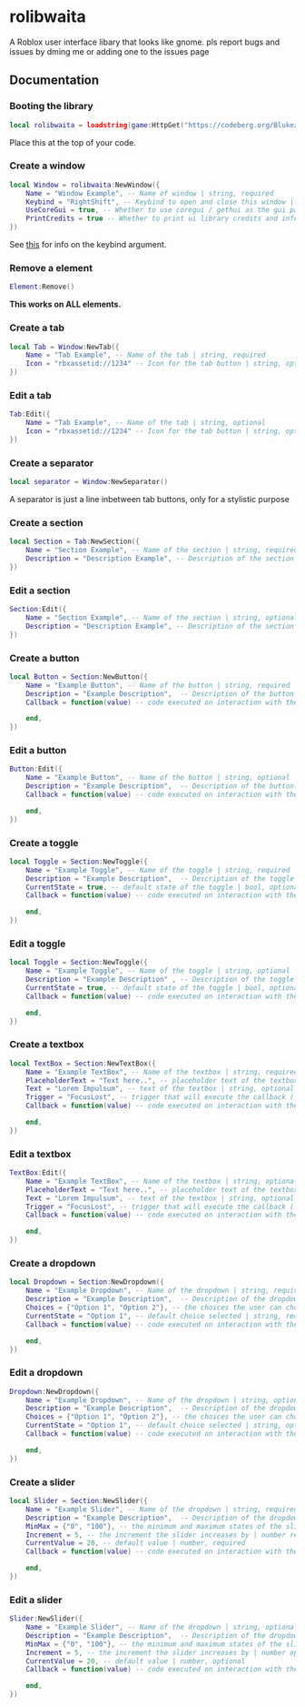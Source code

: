 # rolibwaita

A Roblox user interface libary that looks like gnome.
pls report bugs and issues by dming me or adding one to the issues page

## Documentation

### Booting the library

```lua
local rolibwaita = loadstring(game:HttpGet("https://codeberg.org/Blukez/rolibwaita/raw/branch/master/Source.lua"))()
```

Place this at the top of your code.

### Create a window

```lua
local Window = rolibwaita:NewWindow({
    Name = "Window Example", -- Name of window | string, required
    Keybind = "RightShift", -- Keybind to open and close this window | string, required
    UseCoreGui = true, -- Whether to use coregui / gethui as the gui parent | bool, optional
    PrintCredits = true -- Whether to print ui library credits and info in the console | bool, optional
})
```

See [this](https://create.roblox.com/docs/reference/engine/enums/KeyCode) for info on the keybind argument.

### Remove a element

```lua
Element:Remove()
```

**This works on ALL elements.**

### Create a tab

```lua
local Tab = Window:NewTab({
    Name = "Tab Example", -- Name of the tab | string, required
    Icon = "rbxassetid://1234" -- Icon for the tab button | string, optional
})
```

### Edit a tab

```lua
Tab:Edit({
    Name = "Tab Example", -- Name of the tab | string, optional
    Icon = "rbxassetid://1234" -- Icon for the tab button | string, optional
})
```

### Create a separator

```lua
local separator = Window:NewSeparator()
```

A separator is just a line inbetween tab buttons, only for a stylistic purpose

### Create a section

```lua
local Section = Tab:NewSection({
    Name = "Section Example", -- Name of the section | string, required
    Description = "Description Example", -- Description of the section | string, optional 
})
```

### Edit a section

```lua
Section:Edit({
    Name = "Section Example", -- Name of the section | string, optional
    Description = "Description Example", -- Description of the section | string, optional 
})
```

### Create a button

```lua
local Button = Section:NewButton({
    Name = "Example Button", -- Name of the button | string, required
    Description = "Example Description",  -- Description of the button | string, optional 
    Callback = function(value) -- code executed on interaction with the element | function,  optional

    end,
})
```

### Edit a button

```lua
Button:Edit({
    Name = "Example Button", -- Name of the button | string, optional
    Description = "Example Description",  -- Description of the button | string, optional 
    Callback = function(value) -- code executed on interaction with the element | function,  optional

    end,
})
```

### Create a toggle

```lua
local Toggle = Section:NewToggle({
    Name = "Example Toggle", -- Name of the toggle | string, required
    Description = "Example Description",  -- Description of the toggle | string, optional 
    CurrentState = true, -- default state of the toggle | bool, optional
    Callback = function(value) -- code executed on interaction with the element | function,  optional

    end,
})
```

### Edit a toggle

```lua
local Toggle = Section:NewToggle({
    Name = "Example Toggle", -- Name of the toggle | string, optional
    Description = "Example Description" , -- Description of the toggle | string, optional 
    CurrentState = true, -- default state of the toggle | bool, optional
    Callback = function(value) -- code executed on interaction with the element | function,  optional

    end,
})
```

### Create a textbox

```lua
local TextBox = Section:NewTextBox({
    Name = "Example TextBox", -- Name of the textbox | string, required
    PlaceholderText = "Text here..", -- placeholder text of the textbox | string, optional
    Text = "Lorem Impulsum", -- text of the textbox | string, optional
    Trigger = "FocusLost", -- trigger that will execute the callback ( FocusLost or TextChanged ) | string, optional
    Callback = function(value) -- code executed on interaction with the element | function,  optional

    end,
})
```

### Edit a textbox

```lua
TextBox:Edit({
    Name = "Example TextBox", -- Name of the textbox | string, optional
    PlaceholderText = "Text here..", -- placeholder text of the textbox | string, optional
    Text = "Lorem Impulsum", -- text of the textbox | string, optional
    Trigger = "FocusLost", -- trigger that will execute the callback ( FocusLost or TextChanged ) | string, optional
    Callback = function(value) -- code executed on interaction with the element | function,  optional

    end,
})
```

### Create a dropdown

```lua
local Dropdown = Section:NewDropdown({
    Name = "Example Dropdown", -- Name of the dropdown | string, required
    Description = "Example Description",  -- Description of the dropdown | string, optional 
    Choices = {"Option 1", "Option 2"}, -- the choices the user can choose from | table, required
    CurrentState = "Option 1", -- default choice selected | string, required
    Callback = function(value) -- code executed on interaction with the element | function,  optional

    end,
})
```

### Edit a dropdown

```lua
Dropdown:NewDropdown({
    Name = "Example Dropdown", -- Name of the dropdown | string, optional
    Description = "Example Description",  -- Description of the dropdown | string, optional 
    Choices = {"Option 1", "Option 2"}, -- the choices the user can choose from | table, optional
    CurrentState = "Option 1", -- default choice selected | string, optional
    Callback = function(value) -- code executed on interaction with the element | function,  optional

    end,
})
```

### Create a slider

```lua
local Slider = Section:NewSlider({
    Name = "Example Slider", -- Name of the dropdown | string, required
    Description = "Example Description",  -- Description of the dropdown | string, optional 
    MinMax = {"0", "100"}, -- the minimum and maximum states of the slider | table, required
    Increment = 5, -- the increment the slider increases by | number required
    CurrentValue = 20, -- default value | number, required
    Callback = function(value) -- code executed on interaction with the element | function,  optional

    end,
})
```

### Edit a slider

```lua
Slider:NewSlider({
    Name = "Example Slider", -- Name of the dropdown | string, optional
    Description = "Example Description",  -- Description of the dropdown | string, optional 
    MinMax = {"0", "100"}, -- the minimum and maximum states of the slider | table, optional
    Increment = 5, -- the increment the slider increases by | number optional
    CurrentValue = 20, -- default value | number, optional
    Callback = function(value) -- code executed on interaction with the element | function,  optional

    end,
})
```
